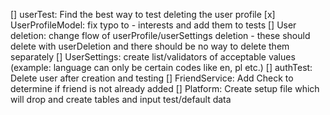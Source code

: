 [] userTest: Find the best way to test deleting the user profile
[x] UserProfileModel: fix typo to - interests and add them to tests
[] User deletion: change flow of userProfile/userSettings deletion - these should delete with userDeletion and there should be no way to delete them separately
[] UserSettings: create list/validators of acceptable values (example: language can only be certain codes like en, pl etc.)
[] authTest: Delete user after creation and testing
[] FriendService: Add Check to determine if friend is not already added
[] Platform: Create setup file which will drop and create tables and input test/default data
